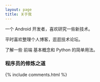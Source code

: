 ```yaml
---
layout: page
title: 关于我 
---
```


一个 Android 开发者，喜欢研究一些新技术。
<p>
平时喜欢整理个人博客，逛逛技术论坛。
<p>
了解一些 前端 基本概念和 Python 的简单用法。

<p>


<h3> 程序员的修炼之道 </h3>  


{% include comments.html %}

